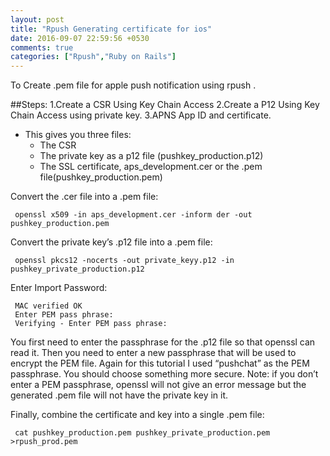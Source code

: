 ```yaml
---
layout: post
title: "Rpush Generating certificate for ios"
date: 2016-09-07 22:59:56 +0530
comments: true
categories: ["Rpush","Ruby on Rails"]
---
```


To Create .pem file for apple push notification using rpush .

##Steps:
 1.Create a CSR Using Key Chain Access
 2.Create a P12 Using Key Chain Access using private key.
 3.APNS App ID and certificate.

 * This gives you three files:
   + The CSR
   + The private key as a p12 file (pushkey_production.p12)
   + The SSL certificate, aps_development.cer or the .pem file(pushkey_production.pem)

  Convert the .cer file into a .pem file:

     openssl x509 -in aps_development.cer -inform der -out pushkey_production.pem

  Convert the private key’s .p12 file into a .pem file: 

     openssl pkcs12 -nocerts -out private_keyy.p12 -in pushkey_private_production.p12
   
  Enter Import Password:     
     
     MAC verified OK
     Enter PEM pass phrase: 
     Verifying - Enter PEM pass phrase:

You first need to enter the passphrase for the .p12 file so that openssl can read it. Then you need to enter a new passphrase that will be used to encrypt the PEM file. Again for this tutorial I used “pushchat” as the PEM passphrase. You should choose something more secure. Note: if you don’t enter a PEM passphrase, openssl will not give an error message but the generated .pem file will not have the private key in it.

  Finally, combine the certificate and key into a single .pem file:

     cat pushkey_production.pem pushkey_private_production.pem >rpush_prod.pem



     


